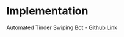 # Implementation

Automated Tinder Swiping Bot - [Github Link](https://github.com/grandeurkoe/python-automation-projects/tree/47edb8e82d4580abf4977d5041edc840dfdbb52a/auto-tinder-swiping-bot)